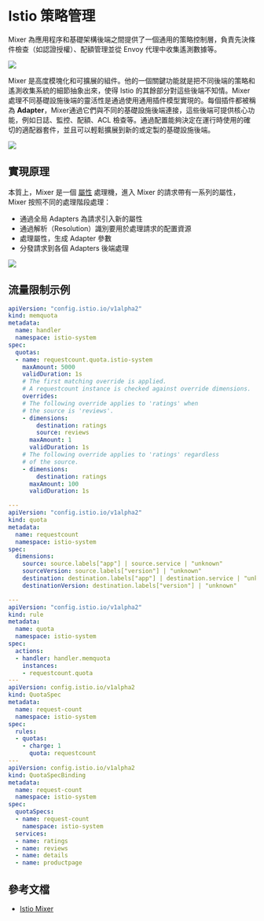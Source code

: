 # Istio 策略管理

Mixer 為應用程序和基礎架構後端之間提供了一個通用的策略控制層，負責先決條件檢查（如認證授權）、配額管理並從 Envoy 代理中收集遙測數據等。

![](images/istio-mixer.png)

Mixer 是高度模塊化和可擴展的組件。他的一個關鍵功能就是把不同後端的策略和遙測收集系統的細節抽象出來，使得 Istio 的其餘部分對這些後端不知情。Mixer 處理不同基礎設施後端的靈活性是通過使用通用插件模型實現的。每個插件都被稱為 **Adapter**，Mixer通過它們與不同的基礎設施後端連接，這些後端可提供核心功能，例如日誌、監控、配額、ACL 檢查等。通過配置能夠決定在運行時使用的確切的適配器套件，並且可以輕鬆擴展到新的或定製的基礎設施後端。

![](images/istio-adapters.png)


## 實現原理

本質上，Mixer 是一個 [屬性](https://istio.io/docs/concepts/policy-and-control/attributes.html) 處理機，進入 Mixer 的請求帶有一系列的屬性，Mixer 按照不同的處理階段處理：

- 通過全局 Adapters 為請求引入新的屬性
- 通過解析（Resolution）識別要用於處理請求的配置資源
- 處理屬性，生成 Adapter 參數
- 分發請求到各個 Adapters 後端處理

![](images/istio-phase.png)

## 流量限制示例

```yaml
apiVersion: "config.istio.io/v1alpha2"
kind: memquota
metadata:
  name: handler
  namespace: istio-system
spec:
  quotas:
  - name: requestcount.quota.istio-system
    maxAmount: 5000
    validDuration: 1s
    # The first matching override is applied.
    # A requestcount instance is checked against override dimensions.
    overrides:
    # The following override applies to 'ratings' when
    # the source is 'reviews'.
    - dimensions:
        destination: ratings
        source: reviews
      maxAmount: 1
      validDuration: 1s
    # The following override applies to 'ratings' regardless
    # of the source.
    - dimensions:
        destination: ratings
      maxAmount: 100
      validDuration: 1s

---
apiVersion: "config.istio.io/v1alpha2"
kind: quota
metadata:
  name: requestcount
  namespace: istio-system
spec:
  dimensions:
    source: source.labels["app"] | source.service | "unknown"
    sourceVersion: source.labels["version"] | "unknown"
    destination: destination.labels["app"] | destination.service | "unknown"
    destinationVersion: destination.labels["version"] | "unknown"

---
apiVersion: "config.istio.io/v1alpha2"
kind: rule
metadata:
  name: quota
  namespace: istio-system
spec:
  actions:
  - handler: handler.memquota
    instances:
    - requestcount.quota
---
apiVersion: config.istio.io/v1alpha2
kind: QuotaSpec
metadata:
  name: request-count
  namespace: istio-system
spec:
  rules:
  - quotas:
    - charge: 1
      quota: requestcount
---
apiVersion: config.istio.io/v1alpha2
kind: QuotaSpecBinding
metadata:
  name: request-count
  namespace: istio-system
spec:
  quotaSpecs:
  - name: request-count
    namespace: istio-system
  services:
  - name: ratings
  - name: reviews
  - name: details
  - name: productpage
```

## 參考文檔

- [Istio Mixer](https://istio.io/docs/concepts/policy-and-control/mixer.html)
